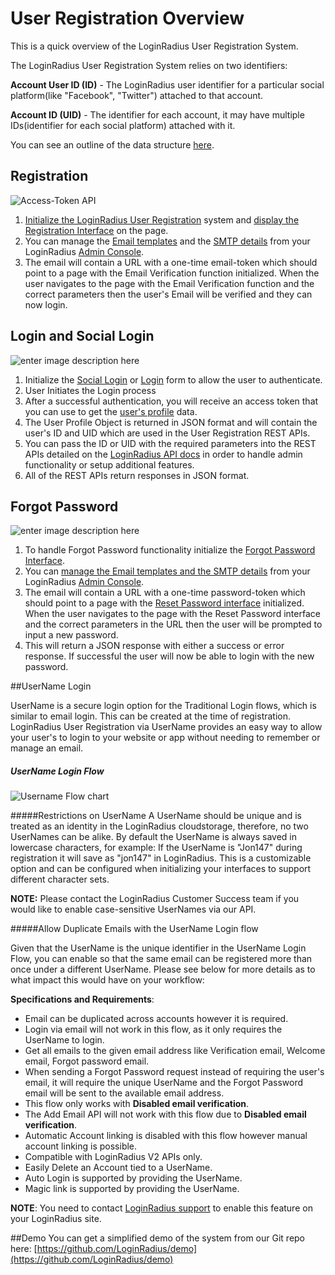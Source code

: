 User Registration Overview
====

This is a quick overview of the LoginRadius User Registration System. 

The LoginRadius User Registration System relies on two identifiers:

**Account User ID (ID)** - The LoginRadius user identifier for a particular social platform(like "Facebook", "Twitter") attached to that account.

**Account ID (UID)** - The identifier for each account, it may have multiple IDs(identifier for each social platform) attached with it.

You can see an outline of the data structure [here](/api/v2/data-points-and-response-code/data-points).

## Registration

![Access-Token API](https://apidocs.lrcontent.com/images/Sequence-Charts---Registration_1443258ac0e14495278.42896836.png "Registration")

1. [Initialize the LoginRadius User Registration](/api/v2/user-registration/user-registration-getting-started#initializationofloginradiusobject3) system and [display the Registration Interface](/api/v2/user-registration/user-registration-getting-started#registration5) on the page.
2. You can manage the [Email templates](/api/v2/admin-console/platform-configuration/standard-login/email-templates/) and the [SMTP details](/infrastructure-and-security/smtp-overview) from your LoginRadius [Admin Console](https://adminconsole.loginradius.com/platform-configuration/identity-workflow/communication-configuration).
3. The email will contain a URL with a one-time email-token which should point to a page with the Email Verification function initialized. When the user navigates to the page with the Email Verification function and the correct parameters then the user's Email will be verified and they can now login.

## Login and Social Login

![enter image description here](https://apidocs.lrcontent.com/images/Sequence-Charts---Login-_1366758ac0eb1d80741.72710112.png "Login")

1. Initialize the [Social Login](/api/v2/user-registration/user-registration-getting-started#sociallogin8) or [Login](/api/v2/user-registration/user-registration-getting-started#login7) form to allow the user to authenticate.
2. User Initiates the Login process
3. After a successful authentication, you will receive an access token that you can use to get the [user's profile](/api/v2/social-login/user-profile) data.
4. The User Profile Object is returned in JSON format and will contain the user's ID and UID which are used in the User Registration REST APIs.
5. You can pass the ID or UID with the required parameters into the REST APIs detailed on the [LoginRadius API docs](/api/v2/data-points-and-response-code/data-points) in order to handle admin functionality or setup additional features.
6. All of the REST APIs return responses in JSON format.

## Forgot Password

![enter image description here](https://apidocs.lrcontent.com/images/Sequence-Charts---Forgot-Password_2244958ac0f7790edb9.87329839.png "Forgot-Password")

1. To handle Forgot Password functionality initialize the [Forgot Password Interface](/api/v2/user-registration/user-registration-getting-started#forgotpassword12).
2. You can [manage the Email templates and the SMTP details](/api/v2/admin-console/platform-configuration/standard-login/email-templates/#email-template-management) from your LoginRadius [Admin Console](https://adminconsole.loginradius.com/platform-configuration/identity-workflow/communication-configuration).
3. The email will contain a URL with a one-time password-token which should point to a page with the [Reset Password interface](/api/v2/deployment/js-libraries/getting-started/#resetpassword13) initialized. When the user navigates to the page with the Reset Password interface and the correct parameters in the URL then the user will be prompted to input a new password.
4. This will return a JSON response with either a success or error response. If successful the user will now be able to login with the new password.

##UserName Login

UserName is a secure login option for the Traditional Login flows, which is similar to email login. This can be created at the time of registration. LoginRadius User Registration via UserName provides an easy way to allow your user's to login to your website or app without needing to remember or manage an email.

##### UserName Login Flow

![Username Flow chart](https://apidocs.lrcontent.com/images/Username-flow-3_148616109b07c5f8554.95150622.png "Flow chart")

#####Restrictions on UserName
A UserName should be unique and is treated as an identity in the LoginRadius cloudstorage, therefore, no two UserNames can be alike. By default the UserName is always saved in lowercase characters, for example: If the UserName is "Jon147" during registration it will save as "jon147" in LoginRadius. This is a customizable option and can be configured when initializing your interfaces to support different character sets.
<br>

**NOTE:** Please contact the LoginRadius Customer Success team if you would like to enable case-sensitive UserNames via our API.

#####Allow Duplicate Emails with the UserName Login flow

Given that the UserName is the unique identifier in the UserName Login Flow, you can enable so that the same email can be registered more than once under a different UserName. Please see below for more details as to what impact this would have on your workflow:

**Specifications and Requirements**:

- Email can be duplicated across accounts however it is required.
- Login via email will not work in this flow, as it only requires the UserName to login.
- Get all emails to the given email address like Verification email, Welcome email, Forgot password email.
- When sending a Forgot Password request instead of requiring the user's email, it will require the unique UserName and the Forgot Password email will be sent to the available email address.
- This flow only works with **Disabled email verification**.
- The Add Email API will not work with this flow due to **Disabled email verification**.
- Automatic Account linking is disabled with this flow however manual account linking is possible.
- Compatible with LoginRadius V2 APIs only.
- Easily Delete an Account tied to a UserName.
- Auto Login is supported by providing the UserName.
- Magic link is supported by providing the UserName.

**NOTE**: You need to contact [LoginRadius support](/getting-started/general-questions/support-faq#how-do-i-contact-loginradius-support-) to enable this feature on your LoginRadius site.

##Demo
You can get a simplified demo of the system from our Git repo here: [https://github.com/LoginRadius/demo](https://github.com/LoginRadius/demo)

